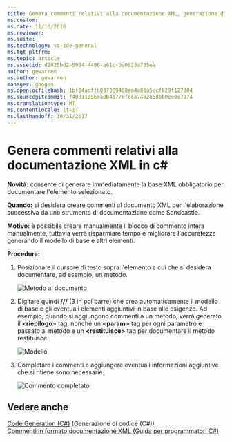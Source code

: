 ```yaml
---
title: Genera commenti relativi alla documentazione XML, generazione di codice (c#) | Documenti Microsoft
ms.custom: 
ms.date: 11/16/2016
ms.reviewer: 
ms.suite: 
ms.technology: vs-ide-general
ms.tgt_pltfrm: 
ms.topic: article
ms.assetid: d2025bd2-5984-4486-a61c-0a0933a735ea
author: gewarren
ms.author: gewarren
manager: ghogen
ms.openlocfilehash: 1bf34acffb037369458aa4a86a5ecf629f127004
ms.sourcegitcommit: f40311056ea0b4677efcca74a285dbb0ce0e7974
ms.translationtype: MT
ms.contentlocale: it-IT
ms.lasthandoff: 10/31/2017
---
```

# <a name="generate-xml-documentation-comments-in-c"></a>Genera commenti relativi alla documentazione XML in c# #
**Novità:** consente di generare immediatamente la base XML obbligatorio per documentare l'elemento selezionato. 

**Quando:** si desidera creare commenti al documento XML per l'elaborazione successiva da uno strumento di documentazione come Sandcastle.

**Motivo:** è possibile creare manualmente il blocco di commento intera manualmente, tuttavia verrà risparmiare tempo e migliorare l'accuratezza generando il modello di base e altri elementi. 

**Procedura:**

1. Posizionare il cursore di testo sopra l'elemento a cui che si desidera documentare, ad esempio, un metodo.

   ![Metodo al documento](media/doc_highlight.png)

1. Digitare quindi  **///**  (3 in poi barre) che crea automaticamente il modello di base e gli eventuali elementi aggiuntivi in base alle esigenze.  Ad esempio, quando si aggiungono commenti a un metodo, verrà generato il  **\<riepilogo\>**  tag, nonché un  **\<param\>**  tag per ogni parametro è passato al metodo e un  **\<restituisce\>**  tag per documentare il metodo restituisce.

   ![Modello](media/doc_preview.png)

1. Completare i commenti e aggiungere eventuali informazioni aggiuntive che si ritiene sono necessarie.

   ![Commento completato](media/doc_result.png)

## <a name="see-also"></a>Vedere anche
[Code Generation (C#)](../code-generation-csharp.md) (Generazione di codice (C#))  
[Commenti in formato documentazione XML (Guida per programmatori C#)](/dotnet/csharp/programming-guide/xmldoc/xml-documentation-comments)
